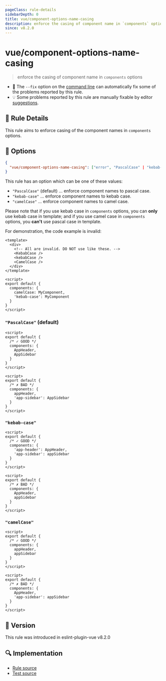 ```yaml
---
pageClass: rule-details
sidebarDepth: 0
title: vue/component-options-name-casing
description: enforce the casing of component name in `components` options
since: v8.2.0
---
```

# vue/component-options-name-casing

> enforce the casing of component name in `components` options

- :wrench: The `--fix` option on the [command line](https://eslint.org/docs/user-guide/command-line-interface#fixing-problems) can automatically fix some of the problems reported by this rule.
- :bulb: Some problems reported by this rule are manually fixable by editor [suggestions](https://eslint.org/docs/developer-guide/working-with-rules#providing-suggestions).

## :book: Rule Details

This rule aims to enforce casing of the component names in `components` options.

## :wrench: Options

```json
{
  "vue/component-options-name-casing": ["error", "PascalCase" | "kebab-case" | "camelCase"]
}
```

This rule has an option which can be one of these values:

- `"PascalCase"` (default) ... enforce component names to pascal case.
- `"kebab-case"` ... enforce component names to kebab case.
- `"camelCase"` ... enforce component names to camel case.

Please note that if you use kebab case in `components` options,
you can **only** use kebab case in template;
and if you use camel case in `components` options,
you **can't** use pascal case in template.

For demonstration, the code example is invalid:

```vue
<template>
  <div>
    <!-- All are invalid. DO NOT use like these. -->
    <KebabCase />
    <kebabCase />
    <CamelCase />
  </div>
</template>

<script>
export default {
  components: {
    camelCase: MyComponent,
    'kebab-case': MyComponent
  }
}
</script>
```

### `"PascalCase"` (default)

<eslint-code-block fix :rules="{'vue/component-options-name-casing': ['error']}">

```vue
<script>
export default {
  /* ✓ GOOD */
  components: {
    AppHeader,
    AppSidebar
  }
}
</script>
```

</eslint-code-block>

<eslint-code-block fix :rules="{'vue/component-options-name-casing': ['error']}">

```vue
<script>
export default {
  /* ✗ BAD */
  components: {
    appHeader,
    'app-sidebar': AppSidebar
  }
}
</script>
```

</eslint-code-block>

### `"kebab-case"`

<eslint-code-block fix :rules="{'vue/component-options-name-casing': ['error', 'kebab-case']}">

```vue
<script>
export default {
  /* ✓ GOOD */
  components: {
    'app-header': AppHeader,
    'app-sidebar': appSidebar
  }
}
</script>
```

</eslint-code-block>

<eslint-code-block fix :rules="{'vue/component-options-name-casing': ['error', 'kebab-case']}">

```vue
<script>
export default {
  /* ✗ BAD */
  components: {
    AppHeader,
    appSidebar
  }
}
</script>
```

</eslint-code-block>

### `"camelCase"`

<eslint-code-block fix :rules="{'vue/component-options-name-casing': ['error', 'camelCase']}">

```vue
<script>
export default {
  /* ✓ GOOD */
  components: {
    appHeader,
    appSidebar
  }
}
</script>
```

</eslint-code-block>

<eslint-code-block fix :rules="{'vue/component-options-name-casing': ['error', 'camelCase']}">

```vue
<script>
export default {
  /* ✗ BAD */
  components: {
    AppHeader,
    'app-sidebar': appSidebar
  }
}
</script>
```

</eslint-code-block>

## :rocket: Version

This rule was introduced in eslint-plugin-vue v8.2.0

## :mag: Implementation

- [Rule source](https://github.com/vuejs/eslint-plugin-vue/blob/master/lib/rules/component-options-name-casing.js)
- [Test source](https://github.com/vuejs/eslint-plugin-vue/blob/master/tests/lib/rules/component-options-name-casing.js)
